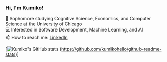 

### Hi, I'm Kumiko!

🧠 Sophomore studying Cognitive Science, Economics, and Computer Science at the University of Chicago<br/>
💻 Interested in Software Development, Machine Learning, and AI<br/>
📫 How to reach me: [LinkedIn](https://www.linkedin.com/in/kumiko-ueda/)

<!-- Github stats from https://github.com/kumikohello/github-readme-stats -->
[![Kumiko's GitHub stats](https://github-readme-stats.vercel.app/api?username=kumikohello&show_icons=true&theme=tokyonight)
(https://github.com/kumikohello/github-readme-stats)]

